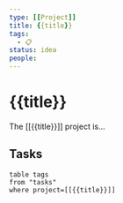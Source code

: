 ```yaml
---
type: [[Project]]
title: {{title}}
tags:
  - 📋
status: idea
people:
---
```


# {{title}}

The [[{{title}}]] project is...

## Tasks

```dataview
table tags
from "tasks"
where project=[[{{title}}]]
```

